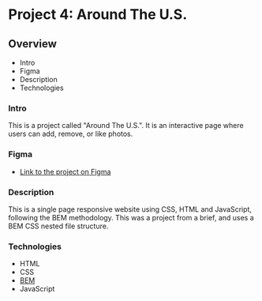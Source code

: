 # Project 4: Around The U.S.

## Overview
* Intro
* Figma
* Description
* Technologies

### Intro

This is a project called "Around The U.S.". It is an interactive page where users can add, remove, or like photos.

### Figma

* [Link to the project on Figma](https://www.figma.com/file/lNsn9aE1Be6bvg9FeAzRXT/Sprint-3-From-Portland-to-Portland-desktop-mobile?node-id=0%3A1)

### Description

This is a single page responsive website using CSS, HTML and JavaScript, following the BEM methodology. This was a project from a brief, and uses a BEM CSS nested file structure.

### Technologies

* HTML
* CSS
* [BEM](https://en.bem.info/) 
* JavaScript


